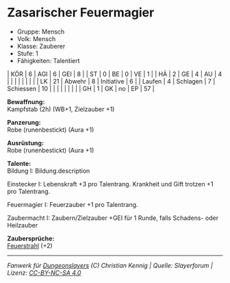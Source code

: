 # Zasarischer Feuermagier  
- Gruppe: Mensch  
- Volk: Mensch  
- Klasse: Zauberer  
- Stufe: 1  
- Fähigkeiten: Talentiert  


| KÖR    | 6  | AGI      | 6  | GEI        | 8  |
| ST     | 0  | BE       | 0  | VE         | 1  |
| HÄ     | 2  | GE       | 4  | AU         | 4  |
|        |    |          |    |            |    |
| LK     | 21 | Abwehr   | 8  | Initiative | 6  |
| Laufen | 4  | Schlagen | 7  | Schiessen  | 10 |
|        |    |          |    |            |    |
| GH     | 1  | GK       | no | EP         | 57 |


**Bewaffnung:**  
Kampfstab (2h) (WB+1, Zielzauber +1)

**Panzerung:**  
Robe (runenbestickt) (Aura +1)

**Ausrüstung:**  
Robe (runenbestickt) (Aura +1)

**Talente:**  
Bildung I: Bildung.description

Einstecker I: Lebenskraft +3 pro Talentrang. Krankheit und Gift trotzen +1 pro Talentrang.

Feuermagier I: Feuerzauber +1 pro Talentrang.

Zaubermacht I: Zaubern/Zielzauber +GEI für 1 Runde, falls Schadens- oder Heilzauber


**Zaubersprüche:**  
[Feuerstrahl](/grw/zauber/feuerstrahl.md) (+2)




___
*Fanwerk für [Dungeonslayers](https://www.dungeonslayers.net/) (C) Christian Kennig | Quelle: Slayerforum | Lizenz: [CC-BY-NC-SA 4.0](https://creativecommons.org/licenses/by-nc-sa/4.0/deed.de)*